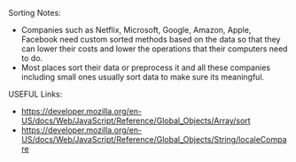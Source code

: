 Sorting Notes:

- Companies such as Netflix, Microsoft, Google, Amazon, Apple, Facebook need custom sorted methods based on the data so that they can lower their costs and lower the operations that their computers need to do.
- Most places sort their data or preprocess it and all these companies including small ones usually sort data to make sure its meaningful.


USEFUL Links:

- https://developer.mozilla.org/en-US/docs/Web/JavaScript/Reference/Global_Objects/Array/sort
- https://developer.mozilla.org/en-US/docs/Web/JavaScript/Reference/Global_Objects/String/localeCompare